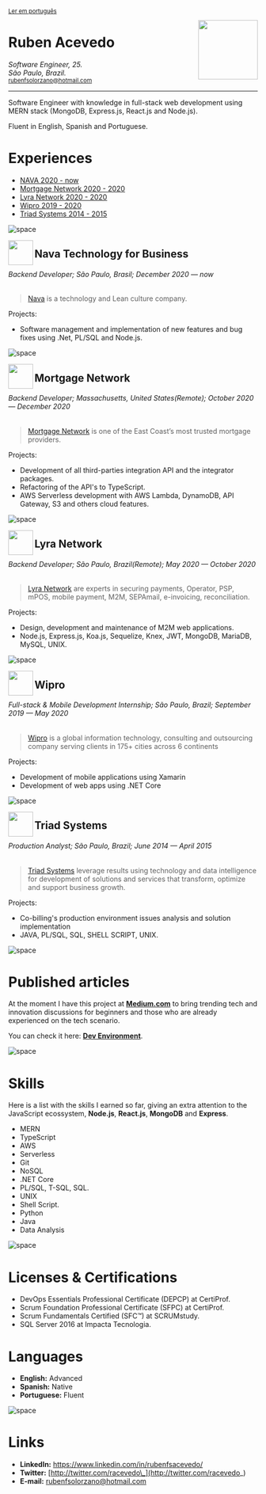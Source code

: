 ﻿<sup>
 
[Ler em português](https://github.com/rubensolorzano/curriculum-vitae/blob/master/PT-BR.md)

</sup>

<img align="right" width="120" src="https://avatars0.githubusercontent.com/u/35936076?s=460&u=e89fc2e84aea019f10a34e0a025fa8bd141b3c86&v=4" />

# Ruben Acevedo

_Software Engineer, 25._  
_São Paulo, Brazil._  
<sub>rubenfsolorzano@hotmail.com</sub>

---

Software Engineer with knowledge in full-stack web development using MERN stack (MongoDB, Express.js, React.js and Node.js).

Fluent in English, Spanish and Portuguese.

# Experiences

- [NAVA 2020 - now](https://www.nava.com.br/)
- [Mortgage Network 2020 - 2020](https://www.mortgagenetwork.com/)
- [Lyra Network 2020 - 2020](https://www.lyra.com/)
- [Wipro 2019 - 2020](https://www.wipro.com/)
- [Triad Systems 2014 - 2015](https://www.triadsystems.com.br/)

![space](https://user-images.githubusercontent.com/3277185/99425971-50e77c80-28e2-11eb-8a59-890fcc2749e6.png)

<img src="https://media-exp1.licdn.com/dms/image/C4E0BAQEBIUHp0rLR1A/company-logo_200_200/0/1607085605489?e=2159024400&v=beta&t=rcFbCJz6ez-4Ft8sq3wVFugMrXo1aDAjTyzQDE6dv30" align="left" height= 50px width=50px/>

## Nava Technology for Business

###### Backend Developer; São Paulo, Brasil; December 2020 — now

> [Nava](https://www.nava.com.br/) is a technology and Lean culture company.

Projects:

- Software management and implementation of new features and bug fixes using .Net, PL/SQL and Node.js.

![space](https://user-images.githubusercontent.com/3277185/99425971-50e77c80-28e2-11eb-8a59-890fcc2749e6.png)

<img src="https://www.mortgagenetwork.com/_resources/img/mortgage-network-logo.png" align="left" height= 50px width=50px/>

## Mortgage Network

###### Backend Developer; Massachusetts, United States(Remote); October 2020 — December 2020

> [Mortgage Network](https://www.mortgagenetwork.com/) is one of the East Coast’s most trusted mortgage providers.

Projects:

- Development of all third-parties integration API and the integrator packages.
- Refactoring of the API's to TypeScript.
- AWS Serverless development with AWS Lambda, DynamoDB, API Gateway, S3 and others cloud features.

![space](https://user-images.githubusercontent.com/3277185/99425971-50e77c80-28e2-11eb-8a59-890fcc2749e6.png)

<img src="https://avatars1.githubusercontent.com/u/572508?s=200&v=4" align="left" height= 50px width=50px />

## Lyra Network

###### Backend Developer; São Paulo, Brazil(Remote); May 2020 — October 2020

> [Lyra Network](https://www.lyra.com/) are experts in securing payments, Operator, PSP, mPOS, mobile payment, M2M, SEPAmail, e-invoicing, reconciliation.

Projects:

- Design, development and maintenance of M2M web applications.
- Node.js, Express.js, Koa.js, Sequelize, Knex, JWT, MongoDB, MariaDB, MySQL, UNIX.

![space](https://user-images.githubusercontent.com/3277185/99425971-50e77c80-28e2-11eb-8a59-890fcc2749e6.png)

<img src="https://avatars0.githubusercontent.com/u/8259572?s=200&v=4" align="left" height= 50px width=50px/>

## Wipro

###### Full-stack & Mobile Development Internship; São Paulo, Brazil; September 2019 — May 2020

> [Wipro](https://www.wipro.com/) is a global information technology, consulting and outsourcing company serving clients in 175+ cities across 6 continents

Projects:

- Development of mobile applications using Xamarin
- Development of web apps using .NET Core

![space](https://user-images.githubusercontent.com/3277185/99425971-50e77c80-28e2-11eb-8a59-890fcc2749e6.png)

<img src="https://avatars0.githubusercontent.com/u/67152555?s=460&u=4ac544837106ba21a6d6c62bada9b1f45a5f8a62&v=4" align="left" height= 50px width=50px/>

## Triad Systems

###### Production Analyst; São Paulo, Brazil; June 2014 — April 2015

> [Triad Systems](https://www.triadsystems.com.br/) leverage results using technology and data intelligence for development of solutions
> and services that transform, optimize and support business growth.

Projects:

- Co-billing's production environment issues analysis and solution implementation
- JAVA, PL/SQL, SQL, SHELL SCRIPT, UNIX.

![space](https://user-images.githubusercontent.com/3277185/99425971-50e77c80-28e2-11eb-8a59-890fcc2749e6.png)

# Published articles

At the moment I have this project at [**Medium.com**](https://medium.com) to bring trending tech and innovation discussions for beginners and those who are already experienced on the tech scenario.

You can check it here: [**Dev Environment**](https://medium.com/dev-environment).

![space](https://user-images.githubusercontent.com/3277185/99425971-50e77c80-28e2-11eb-8a59-890fcc2749e6.png)

# Skills

Here is a list with the skills I earned so far, giving an extra attention to the JavaScript ecossystem,
**Node.js**, **React.js**, **MongoDB** and **Express**.

- MERN
- TypeScript
- AWS
- Serverless
- Git
- NoSQL
- .NET Core
- PL/SQL, T-SQL, SQL.
- UNIX
- Shell Script.
- Python
- Java
- Data Analysis

![space](https://user-images.githubusercontent.com/3277185/99425971-50e77c80-28e2-11eb-8a59-890fcc2749e6.png)

# Licenses & Certifications

- DevOps Essentials Professional Certificate (DEPCP) at CertiProf.
- Scrum Foundation Professional Certificate (SFPC) at CertiProf.
- Scrum Fundamentals Certified (SFC™) at SCRUMstudy.
- SQL Server 2016 at Impacta Tecnologia.

# Languages

- **English:** Advanced
- **Spanish:** Native
- **Portuguese:** Fluent

![space](https://user-images.githubusercontent.com/3277185/99425971-50e77c80-28e2-11eb-8a59-890fcc2749e6.png)

# Links

- **LinkedIn:** https://www.linkedin.com/in/rubenfsacevedo/
- **Twitter:** [http://twitter.com/racevedo\_](http://twitter.com/racevedo_)
- **E-mail:** rubenfsolorzano@hotmail.com
